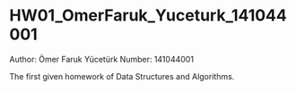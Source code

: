 # HW01_OmerFaruk_Yuceturk_141044001

Author: Ömer Faruk Yücetürk
Number: 141044001

The first given homework of Data Structures and Algorithms.
